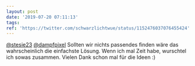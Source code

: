```yaml
---
layout: post
date: '2019-07-20 07:11:13'
tags: 
ref: 'https://twitter.com/schwarzlichtwue/status/1152476037076455424'
---
```

[@stesie23](https://twitter.com/stesie23) [@dampfpixel](https://twitter.com/dampfpixel) Sollten wir nichts passendes finden wäre das wahrscheinlich die einfachste Lösung. Wenn ich mal Zeit habe, wurschtel ich sowas zusammen. Vielen Dank schon mal für die Ideen :)